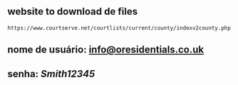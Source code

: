 ## website to download de files
    https://www.courtserve.net/courtlists/current/county/indexv2county.php

## nome de usuário: info@oresidentials.co.uk

## senha: *Smith12345*